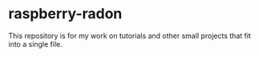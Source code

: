 # raspberry-radon
This repository is for my work on tutorials and other small projects that fit into a single file.

